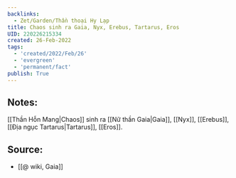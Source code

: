 ```yaml
---
backlinks:
  - Zet/Garden/Thần thoại Hy Lạp
title: Chaos sinh ra Gaia, Nyx, Erebus, Tartarus, Eros
UID: 220226215334
created: 26-Feb-2022
tags:
  - 'created/2022/Feb/26'
  - 'evergreen'
  - 'permanent/fact'
publish: True
---
```

## Notes:
[[Thần Hỗn Mang|Chaos]] sinh ra [[Nữ thần Gaia|Gaia]], [[Nyx]], [[Erebus]], [[Địa ngục Tartarus|Tartarus]], [[Eros]].

## Source:
- [[@ wiki, Gaia]]




